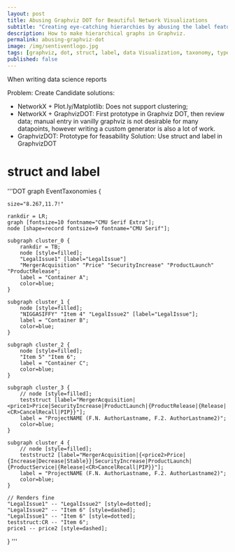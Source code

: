 ```yaml
---
layout: post
title: Abusing Graphviz DOT for Beautiful Network Visualizations
subtitle: "Creating eye-catching hierarchies by abusing the label feature."
description: How to make hierarchical graphs in Graphviz.
permalink: abusing-graphviz-dot
image: /img/sentiventlogo.jpg
tags: [graphviz, dot, struct, label, data Visualization, taxonomy, type, hierarchy]
published: false
---
```


When writing data science reports

Problem: Create 
Candidate solutions:
- NetworkX + Plot.ly/Matplotlib: Does not support clustering; 
- NetworkX + GraphvizDOT: First prototype in Graphviz DOT, then review data; manual entry in vanilly graphviz is not desirable for many datapoints, however writing a custom generator is also a lot of work.
- GraphvizDOT: Prototype for feasability
Solution: Use struct and label in GraphvizDOT

# struct and label

'''DOT
graph EventTaxonomies {

    size="8.267,11.7!"

    rankdir = LR;
    graph [fontsize=10 fontname="CMU Serif Extra"];
    node [shape=record fontsize=9 fontname="CMU Serif"];

    subgraph cluster_0 {
        rankdir = TB;
        node [style=filled];
        "LegalIssue1" [label="LegalIssue"]
        "MergerAcquisition" "Price" "SecurityIncrease" "ProductLaunch" "ProductRelease";
        label = "Container A";
        color=blue;
    }

    subgraph cluster_1 {
        node [style=filled];
        "NIGGASIFFY" "Item 4" "LegalIssue2" [label="LegalIssue"];
        label = "Container B";
        color=blue;
    }

    subgraph cluster_2 {
        node [style=filled];
        "Item 5" "Item 6";
        label = "Container C";
        color=blue;
    }

    subgraph cluster_3 {
        // node [style=filled];
        teststruct [label="MergerAcquisition|<price1>Price|SecurityIncrease|ProductLaunch|{ProductRelease|{Release|<CR>CancelRecall|PIP}}"];
        label = "ProjectNAME (F.N. AuthorLastname, F.2. AuthorLastname2)";
        color=blue;
    }
    
    subgraph cluster_4 {
        // node [style=filled];
        teststruct2 [label="MergerAcquisition|{<price2>Price|{Increase|Decrease|Stable}}|SecurityIncrease|ProductLaunch|{ProductService|{Release|<CR>CancelRecall|PIP}}"];
        label = "ProjectNAME (F.N. AuthorLastname, F.2. AuthorLastname2)";
        color=blue;
    }

    // Renders fine
    "LegalIssue1" -- "LegalIssue2" [style=dotted];
    "LegalIssue2" -- "Item 6" [style=dashed];
    "LegalIssue1" -- "Item 6" [style=dotted];
    teststruct:CR -- "Item 6";
    price1 -- price2 [style=dashed];
}
'''